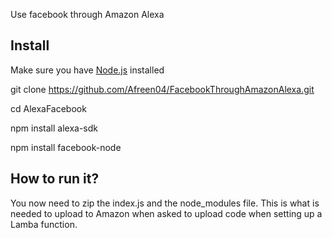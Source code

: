 Use facebook through Amazon Alexa

## Install
Make sure you have [Node.js](https://nodejs.org/en/) installed

git clone https://github.com/Afreen04/FacebookThroughAmazonAlexa.git 

cd AlexaFacebook

npm install alexa-sdk

npm install facebook-node

## How to run it?
You now need to zip the index.js and the node_modules file. This is what is needed to upload to Amazon when asked to upload code when setting up a Lamba function.



